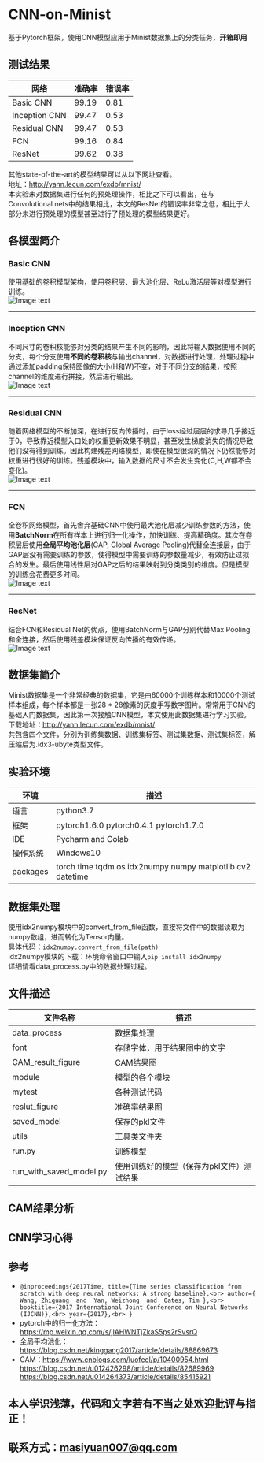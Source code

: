 # CNN-on-Minist
基于Pytorch框架，使用CNN模型应用于Minist数据集上的分类任务，**开箱即用**

## 测试结果
网络|准确率|错误率|
----|-----|------|
Basic CNN|99.19|0.81|
Inception CNN|99.47|0.53|
Residual CNN|99.47|0.53|
FCN|99.16|0.84|
ResNet|99.62|0.38|

其他state-of-the-art的模型结果可以从以下网址查看。<br>
地址：http://yann.lecun.com/exdb/mnist/ <br>
本实验未对数据集进行任何的预处理操作，相比之下可以看出，在与Convolutional nets中的结果相比，本文的ResNet的错误率非常之低，相比于大部分未进行预处理的模型甚至进行了预处理的模型结果更好。

## 各模型简介
### Basic CNN
使用基础的卷积模型架构，使用卷积层、最大池化层、ReLu激活层等对模型进行训练。<br>
![Image text](https://github.com/SY-Ma/CNN-on-Minist/blob/main/CNN%20Structure%20Chart/Basic%20CNN.png)

---

### Inception CNN
不同尺寸的卷积核能够对分类的结果产生不同的影响，因此将输入数据使用不同的分支，每个分支使用**不同的卷积核**与输出channel，对数据进行处理，处理过程中通过添加padding保持图像的大小(H和W)不变，对于不同分支的结果，按照channel的维度进行拼接，然后进行输出。<br>
![Image text](https://github.com/SY-Ma/CNN-on-Minist/blob/main/CNN%20Structure%20Chart/Inception%20CNN.png)

---


### Residual CNN
随着网络模型的不断加深，在进行反向传播时，由于loss经过层层的求导几乎接近于0，导致靠近模型入口处的权重更新效果不明显，甚至发生梯度消失的情况导致他们没有得到训练。因此构建残差网络模型，即使在模型很深的情况下仍然能够对权重进行很好的训练。残差模块中，输入数据的尺寸不会发生变化(C,H,W都不会变化)。<br>
![Image text](https://github.com/SY-Ma/CNN-on-Minist/blob/main/CNN%20Structure%20Chart/Residual%20CNN.png)

---


### FCN
全卷积网络模型，首先舍弃基础CNN中使用最大池化层减少训练参数的方法，使用**BatchNorm**在所有样本上进行归一化操作，加快训练、提高精确度。其次在卷积层后使用**全局平均池化层**(GAP, Global Average Pooling)代替全连接层，由于GAP层没有需要训练的参数，使得模型中需要训练的参数量减少，有效防止过拟合的发生。最后使用线性层对GAP之后的结果映射到分类类别的维度。但是模型的训练会花费更多时间。<br>
![Image text](https://github.com/SY-Ma/CNN-on-Minist/blob/main/CNN%20Structure%20Chart/FCN%20Network.png)

---


### ResNet
结合FCN和Residual Net的优点，使用BatchNorm与GAP分别代替Max Pooling和全连接，然后使用残差模块保证反向传播的有效传递。<br>
![Image text](https://github.com/SY-Ma/CNN-on-Minist/blob/main/CNN%20Structure%20Chart/Resnet.png)

## 数据集简介
Minist数据集是一个非常经典的数据集，它是由60000个训练样本和10000个测试样本组成，每个样本都是一张28 * 28像素的灰度手写数字图片。常常用于CNN的基础入门数据集，因此第一次接触CNN模型，本文使用此数据集进行学习实验。<br>
下载地址：http://yann.lecun.com/exdb/mnist/ <br>
共包含四个文件，分别为训练集数据、训练集标签、测试集数据、测试集标签，解压缩后为.idx3-ubyte类型文件。

## 实验环境
环境|描述|
----|----|
语言|python3.7|
框架|pytorch1.6.0 pytorch0.4.1 pytorch1.7.0|
IDE|Pycharm and Colab|
操作系统|Windows10|
packages|torch time tqdm os idx2numpy numpy matplotlib cv2 datetime|

## 数据集处理
使用idx2numpy模块中的convert_from_file函数，直接将文件中的数据读取为numpy数组，进而转化为Tensor向量。<br>
具体代码：`idx2numpy.convert_from_file(path)` <br>
idx2numpy模块的下载：环境命令窗口中输入`pip install idx2numpy` <br>
详细请看data_process.py中的数据处理过程。

## 文件描述
文件名称|描述|
-------|----|
data_process|数据集处理|
font|存储字体，用于结果图中的文字|
CAM_result_figure|CAM结果图|
module|模型的各个模块|
mytest|各种测试代码|
reslut_figure|准确率结果图|
saved_model|保存的pkl文件|
utils|工具类文件夹|
run.py|训练模型|
run_with_saved_model.py|使用训练好的模型（保存为pkl文件）测试结果|

## CAM结果分析


## CNN学习心得


## 参考
- `@inproceedings{2017Time,
  title={Time series classification from scratch with deep neural networks: A strong baseline},<br>
  author={ Wang, Zhiguang  and  Yan, Weizhong  and  Oates, Tim },<br>
  booktitle={2017 International Joint Conference on Neural Networks (IJCNN)},<br>
  year={2017},<br>
  }`
- pytorch中的归一化方法：https://mp.weixin.qq.com/s/jlAHWNTjZkaS5ps2rSvsrQ
- 全局平均池化：https://blog.csdn.net/kinggang2017/article/details/88869673
- CAM：https://www.cnblogs.com/luofeel/p/10400954.html <br>
https://blog.csdn.net/u012426298/article/details/82689969 <br>
https://blog.csdn.net/u014264373/article/details/85415921


## 本人学识浅薄，代码和文字若有不当之处欢迎批评与指正！
## 联系方式：masiyuan007@qq.com

